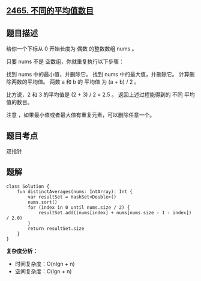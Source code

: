 ## [2465. 不同的平均值数目](https://leetcode.cn/problems/number-of-distinct-averages/description/)

## 题目描述

给你一个下标从 0 开始长度为 偶数 的整数数组 nums 。

只要 nums 不是 空数组，你就重复执行以下步骤：

找到 nums 中的最小值，并删除它。
找到 nums 中的最大值，并删除它。
计算删除两数的平均值。
两数 a 和 b 的 平均值 为 (a + b) / 2 。

比方说，2 和 3 的平均值是 (2 + 3) / 2 = 2.5 。
返回上述过程能得到的 不同 平均值的数目。

注意 ，如果最小值或者最大值有重复元素，可以删除任意一个。

## 题目考点

双指针

## 题解
 
```
class Solution {
    fun distinctAverages(nums: IntArray): Int {
        var resultSet = HashSet<Double>()
        nums.sort()
        for (index in 0 until nums.size / 2) {
            resultSet.add((nums[index] + nums[nums.size - 1 - index]) / 2.0)
        }
        return resultSet.size
    }
}
```

**复杂度分析：**

- 时间复杂度：O(nlgn + n)
- 空间复杂度：O(lgn + n) 
